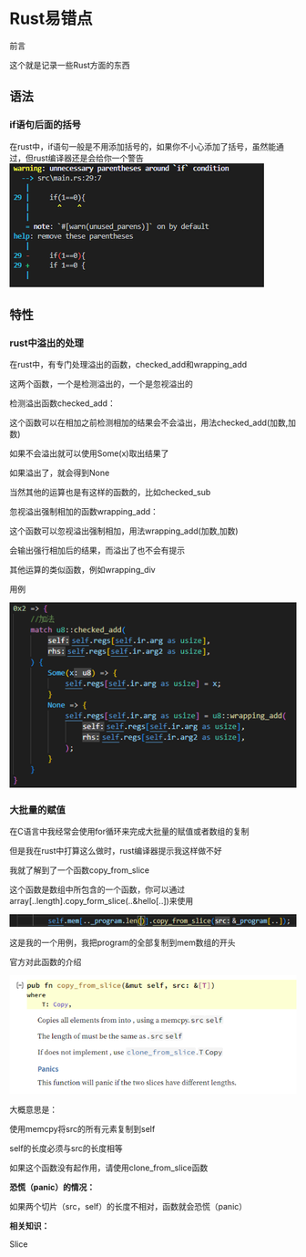 ﻿# **Rust易错点**
前言

这个就是记录一些Rust方面的东西

## **语法**
### **if语句后面的括号**
在rust中，if语句一般是不用添加括号的，如果你不小心添加了括号，虽然能通过，但rust编译器还是会给你一个警告
![](img/rust%E6%98%93%E9%94%99%E7%82%B91.bmp)

## **特性**
### **rust中溢出的处理**
在rust中，有专门处理溢出的函数，checked\_add和wrapping\_add

这两个函数，一个是检测溢出的，一个是忽视溢出的

检测溢出函数checked\_add：

这个函数可以在相加之前检测相加的结果会不会溢出，用法checked\_add(加数,加数)

如果不会溢出就可以使用Some(x)取出结果了

如果溢出了，就会得到None

当然其他的运算也是有这样的函数的，比如checked\_sub

忽视溢出强制相加的函数wrapping\_add：

这个函数可以忽视溢出强制相加，用法wrapping\_add(加数,加数)

会输出强行相加后的结果，而溢出了也不会有提示

其他运算的类似函数，例如wrapping\_div

用例

![](img/rust%E6%98%93%E9%94%99%E7%82%B92.bmp)

### **大批量的赋值**
在C语言中我经常会使用for循环来完成大批量的赋值或者数组的复制

但是我在rust中打算这么做时，rust编译器提示我这样做不好

我就了解到了一个函数copy\_from\_slice

这个函数是数组中所包含的一个函数，你可以通过array[..length].copy\_form\_slice(..&hello[..])来使用

![](img/rust%E6%98%93%E9%94%99%E7%82%B93.bmp)

这是我的一个用例，我把program的全部复制到mem数组的开头

官方对此函数的介绍

![](img/rust%E6%98%93%E9%94%99%E7%82%B94.bmp)

大概意思是：

使用memcpy将src的所有元素复制到self

self的长度必须与src的长度相等

如果这个函数没有起作用，请使用clone\_from\_slice函数

**恐慌（panic）的情况：**

如果两个切片（src，self）的长度不相对，函数就会恐慌（panic）

**相关知识：**

Slice

